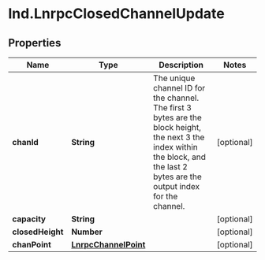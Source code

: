 # lnd.LnrpcClosedChannelUpdate

## Properties

Name | Type | Description | Notes
------------ | ------------- | ------------- | -------------
**chanId** | **String** | The unique channel ID for the channel. The first 3 bytes are the block height, the next 3 the index within the block, and the last 2 bytes are the output index for the channel. | [optional] 
**capacity** | **String** |  | [optional] 
**closedHeight** | **Number** |  | [optional] 
**chanPoint** | [**LnrpcChannelPoint**](LnrpcChannelPoint.md) |  | [optional] 


